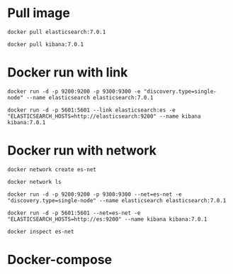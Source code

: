 # Pull image

`docker pull elasticsearch:7.0.1`

`docker pull kibana:7.0.1`

# Docker run with link

`docker run -d -p 9200:9200 -p 9300:9300 -e "discovery.type=single-node" --name elasticsearch elasticsearch:7.0.1`

`docker run -d -p 5601:5601 --link elasticsearch:es -e "ELASTICSEARCH_HOSTS=http://elasticsearch:9200" --name kibana kibana:7.0.1`

# Docker run with network

`docker network create es-net`

`docker network ls`

`docker run -d -p 9200:9200 -p 9300:9300 --net=es-net -e "discovery.type=single-node" --name elasticsearch elasticsearch:7.0.1`

`docker run -d -p 5601:5601 --net=es-net -e "ELASTICSEARCH_HOSTS=http://es:9200" --name kibana kibana:7.0.1`

`docker inspect es-net`

# Docker-compose

